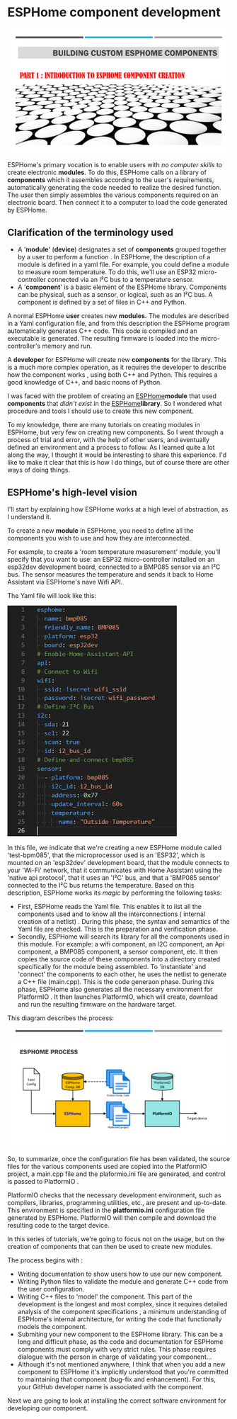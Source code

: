# ESPHome component development

![image](images/title.png)

ESPHome's primary vocation is to enable users  with *no computer skills* to create electronic **modules**. To do this, ESPHome calls on a library of **components** which it assembles according to the user's requirements, automatically generating the code needed to realize the desired function. The user then simply assembles the various components required on an electronic board. Then connect it to a computer to load the code generated by ESPHome.

## Clarification of the terminology  used

- A '**module**' (**device**) designates a set of **components** grouped together by a user to perform a function . In ESPHome, the description of a  module is defined in a yaml file. For example, you could define a module to measure room temperature. To do this, we'll use an ESP32 micro-controller connected via an I²C bus to a temperature sensor.
- A '**component**' is a basic element of the ESPHome library. Components can be physical, such as a sensor, or logical, such as an I²C bus. A component is defined by a set of files in C++ and Python.

A normal ESPHome **user** creates new **modules.** The modules are described in a Yaml configuration file, and from this description the ESPHome program automatically generates C++ code.  This code is compiled and an executable is generated. The resulting  firmware is loaded into the micro-controller's memory and run.

A **developer** for ESPHome will create new **components** for the library. This is a much more complex operation, as it requires the developer to describe how the component works , using both C++ and Python. This requires a good knowledge of C++, and basic noons of Python.

I was faced with the problem of creating an [ESPHome](https://esphome.io/)**module** that used **components** that *didn't exist* in the [ESPHome](https://esphome.io/)**library**. So I wondered what procedure and tools I should use to create this new component.

To my knowledge, there are many tutorials on creating  modules in ESPHome, but very few on creating  new components. So I went through a process of trial and error, with the help of other users, and eventually defined an environment and a process to follow. As I learned quite a lot along the way, I thought it would be interesting to share this experience. I'd like to make it clear  that this is how I do things, but of course there are other ways of doing things.

## **ESPHome's high-level vision**

I'll start by explaining how ESPHome works at a high level of abstraction,  as I understand it.

To create a new **module** in ESPHome, you need to define all the components you wish to use and how they are interconnected.  

For example, to create a 'room temperature measurement' module, you'll specify that you want to use: an ESP32 micro-controller installed on an esp32dev development board, connected to a BMP085 sensor via an I²C bus. The sensor measures the temperature and sends it back to Home Assistant via ESPHome's nave  Wifi API.  

The Yaml file will look like this:  

![image](images/bmp85-yaml.png)

In this file, we indicate that we're creating a new  ESPHome module called 'test-bpm085', that the microprocessor used is an 'ESP32', which is mounted on an 'esp32dev' development board, that the module connects to your 'Wi-Fi' network, that it communicates with Home Assistant using the 'native api protocol', that it uses an 'I²C' bus, and that a 'BMP085 sensor' connected to the I²C bus returns the temperature.
Based on this description, ESPHome works its *magic*  by performing the following tasks:

- First, ESPHome reads the Yaml file. This enables it to list all the components used and to know all the interconnections ( internal creation of a netlist) . During this phase, the syntax and semantics of the Yaml file are checked. This is the preparation  and verification phase.
- Secondly, ESPHome will search its library for all the components used in this module. For example: a wifi component, an I2C component, an Api component, a BMP085 component, a sensor component, etc. It then copies the source code of these components into a directory created specifically for the module being assembled. To 'instantiate' and  'connect' the components to each other, he uses the netlist to generate a C++ file (main.cpp). This is the code generaon phase. During this phase, ESPHome also  generates all the necessary environment for PlatformIO . It then launches PlatformIO, which will create, download and run the resulting firmware on the hardware target.  

This diagram describes the process:
![image](images/esphome-process.png)

So, to summarize, once the configuration file has been validated, the source files for the various components used are copied into the PlatformIO project, a main.cpp file  and the plaformio.ini file are generated, and control is passed to PlatformIO .

PlatformIO  checks that the necessary development environment, such as compilers, libraries, programming utilities, etc., are present and up-to-date. This environment is specified in the **platformio.ini** configuration file  generated by ESPHome. PlatformIO  will then compile and download the resulting code to the target device.

In this series of tutorials, we're going to focus not on the usage, but
on the creation of components that can then be used to create new modules.  

The process begins with :

- Writing documentation to show users how to  use our new component.  
- Writing Python files to validate  the module and generate C++ code from the user configuration.  
- Writing  C++ files to 'model' the component. This part of the development is the longest and most complex, since it requires detailed analysis of the component specifications , a minimum understanding of ESPHome's internal architecture, for writing the code that functionally models the component.
- Submiting your new component to the ESPHome library. This can be a  long and difficult phase, as the code and documentation for ESPHome components must comply with very strict rules. This phase requires dialogue with the person in charge of validating your component...
- Although it's not mentioned anywhere, I think that when you add  a new component to ESPHome it's implicitly understood that you're committed to maintaining that component (bug-fix and enhancement). For this, your GitHub developer name is associated with the component.

Next we are going to look at installing the correct software environment for developing our component.
